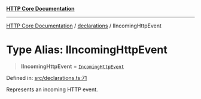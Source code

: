 [**HTTP Core Documentation**](../../README.md)

***

[HTTP Core Documentation](../../README.md) / [declarations](../README.md) / IIncomingHttpEvent

# Type Alias: IIncomingHttpEvent

> **IIncomingHttpEvent** = [`IncomingHttpEvent`](../../IncomingHttpEvent/classes/IncomingHttpEvent.md)

Defined in: [src/declarations.ts:71](https://github.com/stonemjs/http-core/blob/38177eda1505fdb30323b11ec31ef2a0f0840267/src/declarations.ts#L71)

Represents an incoming HTTP event.
